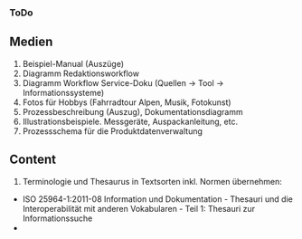 ### ToDo ###
## Medien ##
1. Beispiel-Manual (Auszüge)
2. Diagramm Redaktionsworkflow
3. Diagramm Workflow Service-Doku (Quellen -> Tool -> Informationssysteme)
4. Fotos für Hobbys (Fahrradtour Alpen, Musik, Fotokunst)
5. Prozessbeschreibung (Auszug), Dokumentationsdiagramm
6. Illustrationsbeispiele. Messgeräte, Auspackanleitung, etc.
7. Prozessschema für die Produktdatenverwaltung

## Content ##
1. Terminologie und Thesaurus in Textsorten inkl. Normen übernehmen:  
  - ISO 25964-1:2011-08 	Information und Dokumentation - Thesauri und die Interoperabilität mit anderen Vokabularen - Teil 1: Thesauri zur Informationssuche
  - 
